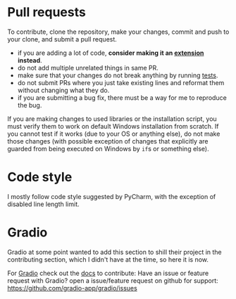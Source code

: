 # Pull requests
To contribute, clone the repository, make your changes, commit and push to your clone, and submit a pull request.

* if you are adding a lot of code, **consider making it an [extension](Extensions) instead**.
* do not add multiple unrelated things in same PR.
* make sure that your changes do not break anything by running [tests](Tests).
* do not submit PRs where you just take existing lines and reformat them without changing what they do.
* if you are submitting a bug fix, there must be a way for me to reproduce the bug.

If you are making changes to used libraries or the installation script, you must verify them to work on default Windows installation from scratch. If you cannot test if it works (due to your OS or anything else), do not make those changes (with possible exception of changes that explicitly are guarded from being executed on Windows by `if`s or something else).

# Code style
I mostly follow code style suggested by PyCharm, with the exception of disabled line length limit.

# Gradio
Gradio at some point wanted to add this section to shill their project in the contributing section, which I didn't have at the time, so here it is now.

For [Gradio](https://github.com/gradio-app/gradio) check out the [docs](https://gradio.app/docs/) to contribute:
Have an issue or feature request with Gradio? open a issue/feature request on github for support: https://github.com/gradio-app/gradio/issues

